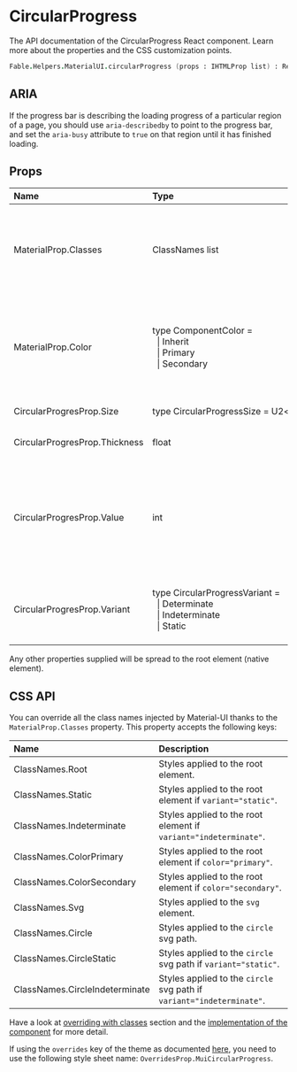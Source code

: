 # CircularProgress

<p class="description">The API documentation of the CircularProgress React component. Learn more about the properties and the CSS customization points.</p>

```fsharp
Fable.Helpers.MaterialUI.circularProgress (props : IHTMLProp list) : ReactElement
```

## ARIA

If the progress bar is describing the loading progress of a particular region of a page,
you should use `aria-describedby` to point to the progress bar, and set the `aria-busy`
attribute to `true` on that region until it has finished loading.

## Props

| Name | Type | Default | Description |
|:-----|:-----|:--------|:------------|
| <span class="prop-name">MaterialProp.Classes</span> | <span class="prop-type">ClassNames list</span> |   | Override or extend the styles applied to the component.  See CSS API below for more details.  |
| <span class="prop-name">MaterialProp.Color</span> | <span class="prop-type">type&nbsp;ComponentColor&nbsp;=<br>&nbsp;&nbsp;&#124;&nbsp;Inherit<br>&nbsp;&nbsp;&#124;&nbsp;Primary<br>&nbsp;&nbsp;&#124;&nbsp;Secondary<br></span> | <span class="prop-default">ComponentColor.Primary</span> | The color of the component. It supports those theme colors that make sense for this component. |
| <span class="prop-name">CircularProgresProp.Size</span> | <span class="prop-type">type&nbsp;CircularProgressSize&nbsp;=&nbsp;U2&lt;int,&nbsp;string&gt;</span> | <span class="prop-default">40</span> | The size of the circle. |
| <span class="prop-name">CircularProgresProp.Thickness</span> | <span class="prop-type">float</span> | <span class="prop-default">3.6</span> | The thickness of the circle. |
| <span class="prop-name">CircularProgresProp.Value</span> | <span class="prop-type">int</span> | <span class="prop-default">0</span> | The value of the progress indicator for the determinate and static variants. Value between 0 and 100. |
| <span class="prop-name">CircularProgresProp.Variant</span> | <span class="prop-type">type&nbsp;CircularProgressVariant&nbsp;=<br>&nbsp;&nbsp;&#124;&nbsp;Determinate<br>&nbsp;&nbsp;&#124;&nbsp;Indeterminate<br>&nbsp;&nbsp;&#124;&nbsp;Static<br></span> | <span class="prop-default">CircularProgressVariant.Indeterminate</span> | The variant to use. Use indeterminate when there is no progress value. |

Any other properties supplied will be spread to the root element (native element).

## CSS API

You can override all the class names injected by Material-UI thanks to the `MaterialProp.Classes` property.
This property accepts the following keys:


| Name | Description |
|:-----|:------------|
| <span class="prop-name">ClassNames.Root</span> | Styles applied to the root element.
| <span class="prop-name">ClassNames.Static</span> | Styles applied to the root element if `variant="static"`.
| <span class="prop-name">ClassNames.Indeterminate</span> | Styles applied to the root element if `variant="indeterminate"`.
| <span class="prop-name">ClassNames.ColorPrimary</span> | Styles applied to the root element if `color="primary"`.
| <span class="prop-name">ClassNames.ColorSecondary</span> | Styles applied to the root element if `color="secondary"`.
| <span class="prop-name">ClassNames.Svg</span> | Styles applied to the `svg` element.
| <span class="prop-name">ClassNames.Circle</span> | Styles applied to the `circle` svg path.
| <span class="prop-name">ClassNames.CircleStatic</span> | Styles applied to the `circle` svg path if `variant="static"`.
| <span class="prop-name">ClassNames.CircleIndeterminate</span> | Styles applied to the `circle` svg path if `variant="indeterminate"`.

Have a look at [overriding with classes](#/customization/overrides) section
and the [implementation of the component](https://github.com/mui-org/material-ui/tree/master/packages/material-ui/src/CircularProgress/CircularProgress.js)
for more detail.

If using the `overrides` key of the theme as documented
[here](#/customization/themes),
you need to use the following style sheet name: `OverridesProp.MuiCircularProgress`.

<!--## Demos-->

<!--- [Progress](/demos/progress/)-->

